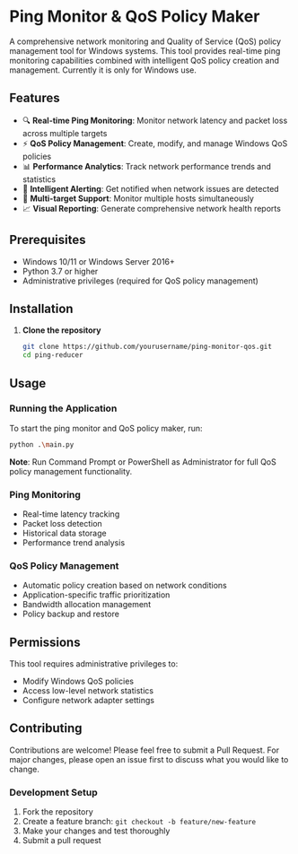 # Ping Monitor & QoS Policy Maker

A comprehensive network monitoring and Quality of Service (QoS) policy management tool for Windows systems. This tool provides real-time ping monitoring capabilities combined with intelligent QoS policy creation and management. Currently it is only for Windows use.

## Features

- 🔍 **Real-time Ping Monitoring**: Monitor network latency and packet loss across multiple targets
- ⚡ **QoS Policy Management**: Create, modify, and manage Windows QoS policies
- 📊 **Performance Analytics**: Track network performance trends and statistics
- 🚨 **Intelligent Alerting**: Get notified when network issues are detected
- 🎯 **Multi-target Support**: Monitor multiple hosts simultaneously
- 📈 **Visual Reporting**: Generate comprehensive network health reports

## Prerequisites

- Windows 10/11 or Windows Server 2016+
- Python 3.7 or higher
- Administrative privileges (required for QoS policy management)

## Installation

1. **Clone the repository**
   ```bash
   git clone https://github.com/yourusername/ping-monitor-qos.git
   cd ping-reducer
   ```

## Usage

### Running the Application

To start the ping monitor and QoS policy maker, run:

```bash
python .\main.py
```

**Note**: Run Command Prompt or PowerShell as Administrator for full QoS policy management functionality.

### Ping Monitoring

- Real-time latency tracking
- Packet loss detection
- Historical data storage
- Performance trend analysis

### QoS Policy Management

- Automatic policy creation based on network conditions
- Application-specific traffic prioritization
- Bandwidth allocation management
- Policy backup and restore

## Permissions

This tool requires administrative privileges to:

- Modify Windows QoS policies
- Access low-level network statistics
- Configure network adapter settings

## Contributing

Contributions are welcome! Please feel free to submit a Pull Request. For major changes, please open an issue first to discuss what you would like to change.

### Development Setup

1. Fork the repository
2. Create a feature branch: `git checkout -b feature/new-feature`
3. Make your changes and test thoroughly
4. Submit a pull request
